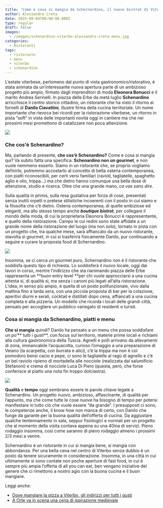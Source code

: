 ```yaml
---
title: 'Come e cosa si mangia da Schernardino, il nuovo bistrot di Viterbo'
author: Alessandro Creta
date: 2025-09-04T00:00:00.000Z
type: regular
draft: false
images:
  - /images/schenardino-viterbo-alessandro-creta-menu.jpg
categories:
  - Ristoranti
tags:
  - ristorante
  - menu
  - viterbo
  - schenardino
---
```


L’estate viterbese, perlomeno dal punto di vista gastronomico/ristorativo, è stata animata da un’interessante nuova apertura parte di un ambizioso progetto più ampio, firmato dagli imprenditori di moda **Eleonora Bonucci** e il marito Andrea Serinelli. In piazza delle Erbe da metà luglio **Schenardino** arricchisce il centro storico cittadino, un ristorante che ha visto il ritorno ai fornelli di **Danilo Ciavattini**, illustre firma della cucina territoriale. Un nome importante che rievoca bei ricordi per la ristorazione viterbese, un ritorno in pista “soft” in vista delle importanti novità oggi in cantiere ma che nei prossimi mesi promettono di catalizzare non poca attenzione.

![](/images/schenardino-viterbo-ristorante-menu-alessandro-creta.jpg)

### Che cos'è Schenardino?

Ma, parlando di presente, **che cos’è Schenardino?** Come e cosa si mangia qui?  Va subito fatta una specifica: **Schenardino non un gourmet**, e non vuole nemmeno esserlo. Siamo in un ristorante che, se proprio vogliamo definirlo, potremmo accostarlo al concetto di bella osteria contemporanea, con piatti riconoscibili, per certi versi familiari (ravioli, tagliatelle, spaghetto aglio e olio, trippa…) ma che dietro hanno comunque una bella dose di attenzione, studio e ricerca. Oltre che una grande mano, *ca vas sans dire*.

Sulla qualità in primis, sulla resa gustativa per forza di cose, presentati senza inutili orpelli o pretese stilistiche incoerenti con il posto in cui siamo e la filosofia che c’è dietro. Osteria contemporanea, di quelle ambiziose ed eleganti, ma allo stesso tempo anche ***boutique bistrot***, per collegare il mondo della moda, di cui la proprietaria Eleonora Bonucci è rappresentante, e quello della ristorazione. Campo le cui redini sono state affidate a un grande nome della ristorazione del luogo (ma non solo), tornato in pista con un progetto che, tra qualche mese, sarà affiancato da un nuovo ristorante, stavolta sì gourmet, in cui si trasferirà fisicamente Danilo, pur continuando a seguire e curare la proposta food di Schernardino.

![](/images/schernardino-menu-viterbo-ristorante-alessandro-creta.jpg)

Insomma, se ci cerca un gourmet puro, Schernardino non è il ristorante che soddisfa questo tipo di richiesta. Lo soddisferà il nuovo locale, oggi dai lavori in corso, mentre l’indirizzo che sta rianimando piazza delle Erbe rappresenta un **buon entry level **per chi vuole approcciarsi a una cucina attenta sì, di qualità sì, ma senza i canoni più legati all’alta ristorazione. L’idea, in senso più ampio, è quella di un posto polifunzionale, vivo dalla mattina fino a tarda sera, con una piccola proposta di bar per la colazione, aperitivi diurni e serali, cocktail e distillati dopo cena, affiancati a una cucina completa e alla pizzeria. Un modello che ricorda i locali delle grandi città, pensato per accogliere un pubblico variegato di residenti e turisti.

### Cosa si mangia da Schenardino, piatti e menu

**Che si mangia** quindi? Danilo ha pensato a un menu che possa soddisfare un po’** tutti i gusti**, con focus sul territorio, materie prime locali e richiami alla cultura gastronomica della Tuscia. Agnelli e polli arrivano da allevamenti di zona, immancabile l’acquacotta, curioso l’omaggio a una preparazione di Veiano (la scarpetta, con burrata e alici), c’è la trippa ma non è col pomodoro bensì cacio e pepe, ci sono le tagliatelle al ragù di agnello e c’è un bel raviolo ripieno di mortadella alle nocciole (realizzata dal salumificio Stefanoni) e crema di nocciole Luca Di Piero (questa, però, che forse conferisce al piatto una nota fin troppo dolciastra).

![](/images/schenardino-trippa-cacio-pepe-menu-alessandro-creta.jpg)

**Qualità** e **tempo** oggi sembrano essere le parole chiave legate a Schenardino. Un progetto nuovo, ambizioso, affascinante, di qualità per l’appunto, ma che come tutte le cose nuove ha bisogno di tempo per potersi manifestare in tutto ciò che vuole essere “da grande”. I presupposti ci sono, le competenze anche, il know how non manca di certo, con Danilo che funge da garante per la buona qualità dell’offerta di cucina. Da aggiustare qualche tentennamento in sala, seppur fisiologici e normali per un progetto che al momento della visita contava appena su una 40ina di servizi. Pieno rodaggio insomma, così come saranno di pieno rodaggio almeno i prossimi 2/3 mesi a venire.

Schernardino è un ristorante in cui si mangia bene, si mangia con abbondanza. Per una bella cena nel centro di Viterbo senza dubbio è un posto da tenere sicuramente in considerazione. Insomma, in una città in cui ultimamente si sono contate non poche aperture di fast food, in cui è sempre più ampia l’offerta di all you can eat, ben vengano iniziative del genere che ci rimettono a nostro agio con la buona cucina e il buon mangiare.

Leggi anche:

* [Dove mangiare la pizza a Viterbo, gli indirizzi per tutti i gusti](https://centrotavola.eu/post/dove-mangiare-la-pizza-a-viterbo-e-provincia-la-mini-guida/)
* [A Orte va in scena una cena di ispirazione medievale](https://centrotavola.eu/post/ottava-medievale-orte-alla-contrada-santangelo-un-menu-inedito-con-ricette-medievali/)
